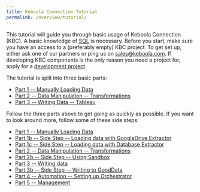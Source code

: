 ```yaml
---
title: Keboola Connection Tutorial
permalink: /overview/tutorial/
---
```


This tutorial will guide you through basic usage of Keboola Connection (KBC). 
A basic knowledge of [SQL](https://en.wikipedia.org/wiki/SQL) is necessary.
Before you start, make sure you have an access to a (preferably empty) KBC project. 
To get set up, either ask one of our partners or ping us on sales@keboola.com. 
If developing KBC components is the only reason you need a project for, apply for a
[development project](http://developers.keboola.com/overview/devel-project/). 

The tutorial is split into three basic parts:

- [Part 1 -- Manually Loading Data](/overview/tutorial/load/)
- [Part 2 -- Data Manipulation -- Transformations](/overview/tutorial/manipulate/)
- [Part 3 -- Writing Data -- Tableau](/overview/tutorial/write/)

Follow the three parts above to get going as quickly as possible. If you want to look around
more, follow some of these side steps:

- [Part 1 -- Manually Loading Data](/overview/tutorial/load/)
- [Part 1b -- Side Step -- Loading data with GoogleDrive Extractor](/overview/tutorial/load/googledrive/)
- [Part 1c -- Side Step -- Loading data with Database Extractor](/overview/tutorial/load/database/)
- [Part 2 -- Data Manipulation -- Transformations](/overview/tutorial/manipulate/)
- [Part 2b -- Side Step -- Using Sandbox](/overview/tutorial/manipulate/sandbox/)
- [Part 3 -- Writing data](/overview/tutorial/write/) 
- [Part 3b -- Side Step -- Writing to GoodData](/overview/tutorial/write/gooddata/)
- [Part 4 -- Automation -- Setting up Orchestrator](/overview/tutorial/automate/) 
- [Part 5 -- Management](/overview/tutorial/management/)

